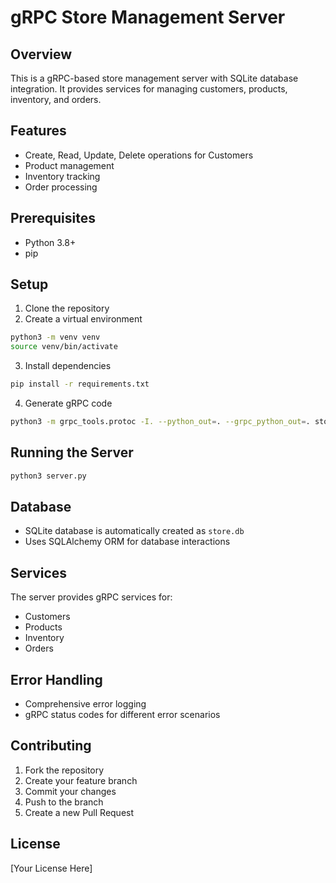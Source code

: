 # gRPC Store Management Server

## Overview
This is a gRPC-based store management server with SQLite database integration. It provides services for managing customers, products, inventory, and orders.

## Features
- Create, Read, Update, Delete operations for Customers
- Product management
- Inventory tracking
- Order processing

## Prerequisites
- Python 3.8+
- pip

## Setup
1. Clone the repository
2. Create a virtual environment
```bash
python3 -m venv venv
source venv/bin/activate
```

3. Install dependencies
```bash
pip install -r requirements.txt
```

4. Generate gRPC code
```bash
python3 -m grpc_tools.protoc -I. --python_out=. --grpc_python_out=. store.proto
```

## Running the Server
```bash
python3 server.py
```

## Database
- SQLite database is automatically created as `store.db`
- Uses SQLAlchemy ORM for database interactions

## Services
The server provides gRPC services for:
- Customers
- Products
- Inventory
- Orders

## Error Handling
- Comprehensive error logging
- gRPC status codes for different error scenarios

## Contributing
1. Fork the repository
2. Create your feature branch
3. Commit your changes
4. Push to the branch
5. Create a new Pull Request

## License
[Your License Here]
